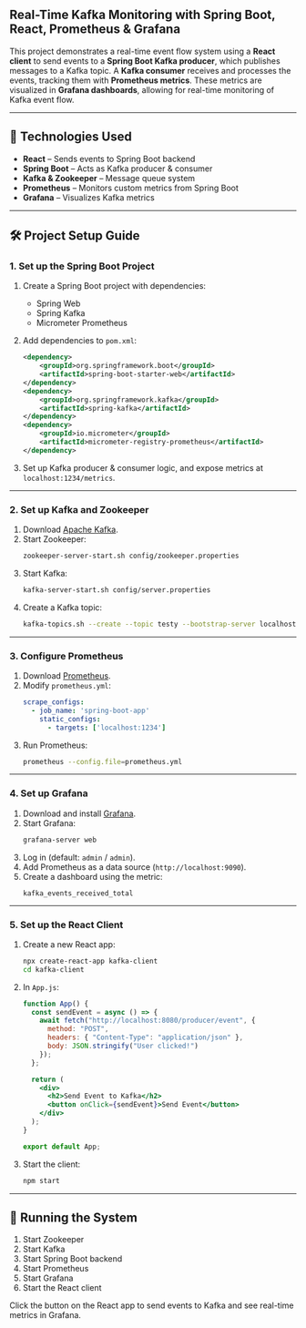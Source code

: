 
## Real-Time Kafka Monitoring with Spring Boot, React, Prometheus & Grafana

This project demonstrates a real-time event flow system using a **React client** to send events to a **Spring Boot Kafka producer**, which publishes messages to a Kafka topic. A **Kafka consumer** receives and processes the events, tracking them with **Prometheus metrics**. These metrics are visualized in **Grafana dashboards**, allowing for real-time monitoring of Kafka event flow.

---

## 🧩 Technologies Used
- **React** – Sends events to Spring Boot backend
- **Spring Boot** – Acts as Kafka producer & consumer
- **Kafka & Zookeeper** – Message queue system
- **Prometheus** – Monitors custom metrics from Spring Boot
- **Grafana** – Visualizes Kafka metrics

---

## 🛠 Project Setup Guide

### **1. Set up the Spring Boot Project**
1. Create a Spring Boot project with dependencies:
   - Spring Web
   - Spring Kafka
   - Micrometer Prometheus

2. Add dependencies to `pom.xml`:
   ```xml
   <dependency>
       <groupId>org.springframework.boot</groupId>
       <artifactId>spring-boot-starter-web</artifactId>
   </dependency>
   <dependency>
       <groupId>org.springframework.kafka</groupId>
       <artifactId>spring-kafka</artifactId>
   </dependency>
   <dependency>
       <groupId>io.micrometer</groupId>
       <artifactId>micrometer-registry-prometheus</artifactId>
   </dependency>
   ```

3. Set up Kafka producer & consumer logic, and expose metrics at `localhost:1234/metrics`.

---

### **2. Set up Kafka and Zookeeper**
1. Download [Apache Kafka](https://kafka.apache.org/downloads).
2. Start Zookeeper:
   ```bash
   zookeeper-server-start.sh config/zookeeper.properties
   ```
3. Start Kafka:
   ```bash
   kafka-server-start.sh config/server.properties
   ```
4. Create a Kafka topic:
   ```bash
   kafka-topics.sh --create --topic testy --bootstrap-server localhost:9092 --partitions 1 --replication-factor 1
   ```

---

### **3. Configure Prometheus**
1. Download [Prometheus](https://prometheus.io/download/).
2. Modify `prometheus.yml`:
   ```yaml
   scrape_configs:
     - job_name: 'spring-boot-app'
       static_configs:
         - targets: ['localhost:1234']
   ```
3. Run Prometheus:
   ```bash
   prometheus --config.file=prometheus.yml
   ```

---

### **4. Set up Grafana**
1. Download and install [Grafana](https://grafana.com/grafana/download).
2. Start Grafana:
   ```bash
   grafana-server web
   ```
3. Log in (default: `admin` / `admin`).
4. Add Prometheus as a data source (`http://localhost:9090`).
5. Create a dashboard using the metric:
   ```
   kafka_events_received_total
   ```

---

### **5. Set up the React Client**
1. Create a new React app:
   ```bash
   npx create-react-app kafka-client
   cd kafka-client
   ```

2. In `App.js`:
   ```jsx
   function App() {
     const sendEvent = async () => {
       await fetch("http://localhost:8080/producer/event", {
         method: "POST",
         headers: { "Content-Type": "application/json" },
         body: JSON.stringify("User clicked!")
       });
     };

     return (
       <div>
         <h2>Send Event to Kafka</h2>
         <button onClick={sendEvent}>Send Event</button>
       </div>
     );
   }

   export default App;
   ```

3. Start the client:
   ```bash
   npm start
   ```

---

## 🚀 Running the System
1. Start Zookeeper  
2. Start Kafka  
3. Start Spring Boot backend  
4. Start Prometheus  
5. Start Grafana  
6. Start the React client

Click the button on the React app to send events to Kafka and see real-time metrics in Grafana.

